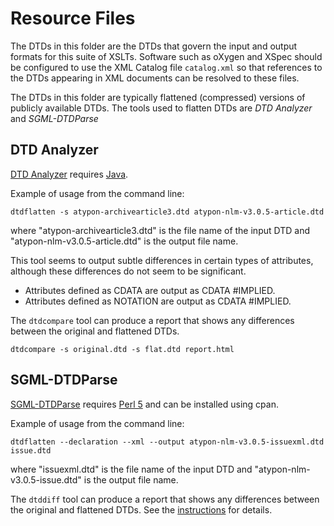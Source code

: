 # Resource Files

The DTDs in this folder are the DTDs that govern the input and output formats for this suite of XSLTs.
Software such as oXygen and XSpec should be configured to use the XML Catalog file `catalog.xml` so that references to the DTDs appearing in XML documents can be resolved to these files.

The DTDs in this folder are typically flattened (compressed) versions of publicly available DTDs.
The tools used to flatten DTDs are *DTD Analyzer* and *SGML-DTDParse*

## DTD Analyzer

[DTD Analyzer](https://dtd.nlm.nih.gov/ncbi/dtdanalyzer/) requires [Java](https://java.com).

Example of usage from the command line:

```
dtdflatten -s atypon-archivearticle3.dtd atypon-nlm-v3.0.5-article.dtd
```

where "atypon-archivearticle3.dtd" is the file name of the input DTD and "atypon-nlm-v3.0.5-article.dtd" is the output file name.

This tool seems to output subtle differences in certain types of attributes, although these differences do not seem to be significant.

* Attributes defined as CDATA are output as CDATA #IMPLIED.
* Attributes defined as NOTATION are output as CDATA #IMPLIED.

The `dtdcompare` tool can produce a report that shows any differences between the original and flattened DTDs.

```
dtdcompare -s original.dtd -s flat.dtd report.html
```


## SGML-DTDParse

[SGML-DTDParse](https://metacpan.org/release/EHOOD/SGML-DTDParse-2.00) requires [Perl 5](http://strawberryperl.com/) and can be installed using cpan.

Example of usage from the command line:

```
dtdflatten --declaration --xml --output atypon-nlm-v3.0.5-issuexml.dtd issue.dtd
```

where "issuexml.dtd" is the file name of the input DTD and "atypon-nlm-v3.0.5-issue.dtd" is the output file name.

The `dtddiff` tool can produce a report that shows any differences between the original and flattened DTDs. See the [instructions](https://metacpan.org/pod/release/EHOOD/SGML-DTDParse-2.00/bin/dtddiff) for details.
